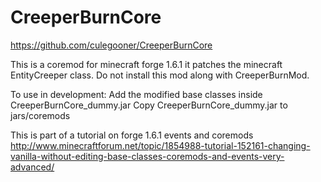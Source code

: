 CreeperBurnCore
===============

https://github.com/culegooner/CreeperBurnCore

This is a coremod for minecraft forge 1.6.1
it patches the minecraft EntityCreeper class.
Do not install this mod along with CreeperBurnMod.

To use in development:
Add the modified base classes inside CreeperBurnCore_dummy.jar
Copy CreeperBurnCore_dummy.jar to jars/coremods

This is part of a tutorial on forge 1.6.1 events and coremods
http://www.minecraftforum.net/topic/1854988-tutorial-152161-changing-vanilla-without-editing-base-classes-coremods-and-events-very-advanced/


